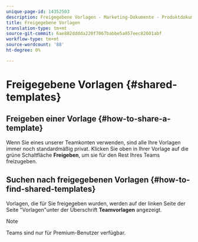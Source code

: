 ```yaml
---
unique-page-id: 14352503
description: Freigegebene Vorlagen - Marketing-Dokumente - Produktdokumentation
title: Freigegebene Vorlagen
translation-type: tm+mt
source-git-commit: 6ae882dddda220f7067babbe5a057eec82601abf
workflow-type: tm+mt
source-wordcount: '88'
ht-degree: 0%

---
```



# Freigegebene Vorlagen {#shared-templates}

## Freigeben einer Vorlage {#how-to-share-a-template}

Wenn Sie eines unserer Teamkonten verwenden, sind alle Ihre Vorlagen immer noch standardmäßig privat. Klicken Sie oben in Ihrer Vorlage auf die grüne Schaltfläche **Freigeben**, um sie für den Rest Ihres Teams freizugeben.

## Suchen nach freigegebenen Vorlagen {#how-to-find-shared-templates}

Vorlagen, die für Sie freigegeben wurden, werden auf der linken Seite der Seite &quot;Vorlagen&quot;unter der Überschrift **Teamvorlagen** angezeigt.

>[!NOTE]
>
>Teams sind nur für Premium-Benutzer verfügbar.
